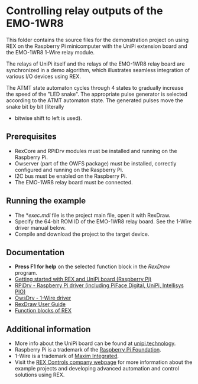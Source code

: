 ﻿Controlling relay outputs of the EMO-1WR8 
=========================================
 
This folder contains the source files for the demonstration project on using
REX on the Raspberry Pi minicomputer with the UniPi extension
board and the EMO-1WR8 1-Wire relay module.

The relays of UniPi itself and the relays of the EMO-1WR8 relay board are 
synchronized in a demo algorithm, which illustrates seamless integration of 
various I/O devices using REX.

The ATMT state automaton cycles through 4 states to gradually increase the speed 
of the "LED snake". The appropriate pulse generator is selected according to the 
ATMT automaton state. The generated pulses move the snake bit by bit (literally 
- bitwise shift to left is used).

## Prerequisites ##

- RexCore and RPiDrv modules must be installed and running on the Raspberry Pi.
- Owserver (part of the OWFS package) must be installed, correctly configured and running on the Raspberry Pi.
- I2C bus must be enabled on the Raspberry Pi.
- The EMO-1WR8 relay board must be connected.

## Running the example ##

- The **exec.mdl* file is the project main file, open it with RexDraw.
- Specify the 64-bit ROM ID of the EMO-1WR8 relay board. See the 1-Wire driver manual below.
- Compile and download the project to the target device.

## Documentation ##

- **Press F1 for help** on the selected function block in the *RexDraw* program.
- [Getting started with REX and UniPi board (Raspberry Pi)](https://www.rexcontrols.com/media/2.50.5/doc/ENGLISH/MANUALS/RexGettingStarted/RexGettingStarted_UniPi_ENG.html)
- [RPiDrv - Raspberry Pi driver (including PiFace Digital, UniPi, Intellisys PIO)](https://www.rexcontrols.com/media/2.50.5/doc/ENGLISH/MANUALS/RPiDrv/RPiDrv_ENG.html)
- [OwsDrv - 1-Wire driver](https://www.rexcontrols.com/media/2.50.5/doc/ENGLISH/MANUALS/OwsDrv/OwsDrv_ENG.html)
- [RexDraw User Guide](https://www.rexcontrols.com/media/2.50.5/doc/ENGLISH/MANUALS/RexDraw/RexDraw_ENG.html)
- [Function blocks of REX](https://www.rexcontrols.com/media/2.50.5/doc/ENGLISH/MANUALS/BRef/BRef_ENG.html)

## Additional information ##

- More info about the UniPi board can be found at [unipi.technology](http://www.unipi.technology).
- Raspberry Pi is a trademark of the [Raspberry Pi Foundation](http://www.raspberrypi.org).
- 1-Wire is a trademark of [Maxim Integrated](http://www.maxim-ic.com).
- Visit the [REX Controls company webpage](http://www.rexcontrols.com) 
for more information about the example projects and developing advanced 
automation and control solutions using REX.